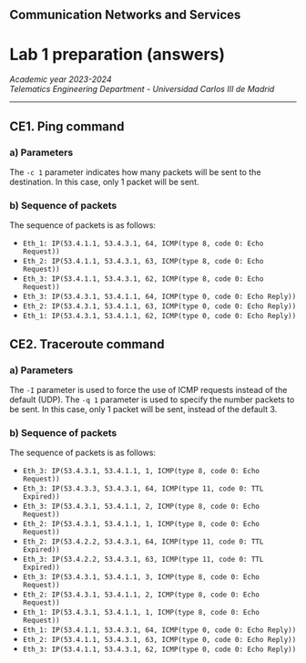 ## Communication Networks and Services

# Lab 1 preparation (answers)

*Academic year 2023-2024*  
*Telematics Engineering Department - Universidad Carlos III de Madrid*

---

## CE1. Ping command

### a) Parameters

The `-c 1` parameter indicates how many packets will be sent to the destination. In this case, only 1 packet
will be sent.

### b) Sequence of packets

The sequence of packets is as follows:

* `Eth_1: IP(53.4.1.1, 53.4.3.1, 64, ICMP(type 8, code 0: Echo Request))`
* `Eth_2: IP(53.4.1.1, 53.4.3.1, 63, ICMP(type 8, code 0: Echo Request))`
* `Eth_3: IP(53.4.1.1, 53.4.3.1, 62, ICMP(type 8, code 0: Echo Request))`
* `Eth_3: IP(53.4.3.1, 53.4.1.1, 64, ICMP(type 0, code 0: Echo Reply))`
* `Eth_2: IP(53.4.3.1, 53.4.1.1, 63, ICMP(type 0, code 0: Echo Reply))`
* `Eth_1: IP(53.4.3.1, 53.4.1.1, 62, ICMP(type 0, code 0: Echo Reply))`

## CE2. Traceroute command

### a) Parameters

The `-I` parameter is used to force the use of ICMP requests instead of the default (UDP). The `-q 1`
parameter is used to specify the number packets to be sent. In this case, only 1 packet will be sent,
instead of the default 3.

### b) Sequence of packets

The sequence of packets is as follows:

* `Eth_3: IP(53.4.3.1, 53.4.1.1, 1, ICMP(type 8, code 0: Echo Request))`
* `Eth_3: IP(53.4.3.3, 53.4.3.1, 64, ICMP(type 11, code 0: TTL Expired))`
* `Eth_3: IP(53.4.3.1, 53.4.1.1, 2, ICMP(type 8, code 0: Echo Request))`
* `Eth_2: IP(53.4.3.1, 53.4.1.1, 1, ICMP(type 8, code 0: Echo Request))`
* `Eth_2: IP(53.4.2.2, 53.4.3.1, 64, ICMP(type 11, code 0: TTL Expired))`
* `Eth_3: IP(53.4.2.2, 53.4.3.1, 63, ICMP(type 11, code 0: TTL Expired))`
* `Eth_3: IP(53.4.3.1, 53.4.1.1, 3, ICMP(type 8, code 0: Echo Request))`
* `Eth_2: IP(53.4.3.1, 53.4.1.1, 2, ICMP(type 8, code 0: Echo Request))`
* `Eth_1: IP(53.4.3.1, 53.4.1.1, 1, ICMP(type 8, code 0: Echo Request))`
* `Eth_1: IP(53.4.1.1, 53.4.3.1, 64, ICMP(type 0, code 0: Echo Reply))`
* `Eth_2: IP(53.4.1.1, 53.4.3.1, 63, ICMP(type 0, code 0: Echo Reply))`
* `Eth_3: IP(53.4.1.1, 53.4.3.1, 62, ICMP(type 0, code 0: Echo Reply))`
